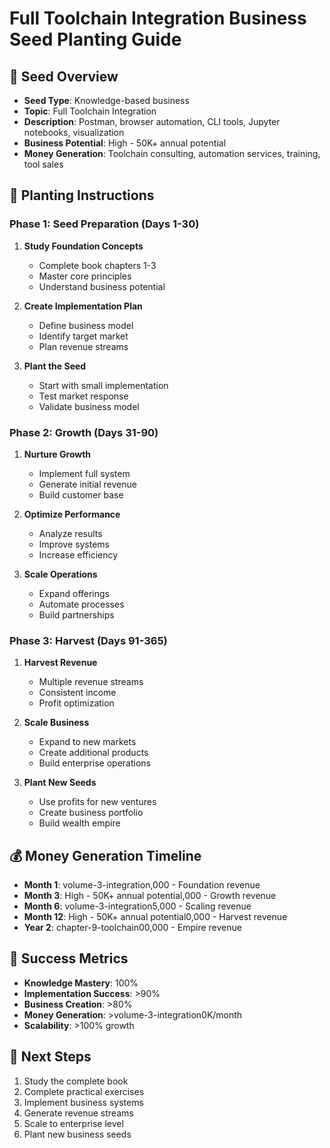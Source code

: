 # Full Toolchain Integration Business Seed Planting Guide

## 🌱 **Seed Overview**
- **Seed Type**: Knowledge-based business
- **Topic**: Full Toolchain Integration
- **Description**: Postman, browser automation, CLI tools, Jupyter notebooks, visualization
- **Business Potential**: High - 50K+ annual potential
- **Money Generation**: Toolchain consulting, automation services, training, tool sales

## 🌱 **Planting Instructions**

### Phase 1: Seed Preparation (Days 1-30)
1. **Study Foundation Concepts**
   - Complete book chapters 1-3
   - Master core principles
   - Understand business potential

2. **Create Implementation Plan**
   - Define business model
   - Identify target market
   - Plan revenue streams

3. **Plant the Seed**
   - Start with small implementation
   - Test market response
   - Validate business model

### Phase 2: Growth (Days 31-90)
1. **Nurture Growth**
   - Implement full system
   - Generate initial revenue
   - Build customer base

2. **Optimize Performance**
   - Analyze results
   - Improve systems
   - Increase efficiency

3. **Scale Operations**
   - Expand offerings
   - Automate processes
   - Build partnerships

### Phase 3: Harvest (Days 91-365)
1. **Harvest Revenue**
   - Multiple revenue streams
   - Consistent income
   - Profit optimization

2. **Scale Business**
   - Expand to new markets
   - Create additional products
   - Build enterprise operations

3. **Plant New Seeds**
   - Use profits for new ventures
   - Create business portfolio
   - Build wealth empire

## 💰 **Money Generation Timeline**
- **Month 1**: volume-3-integration,000 - Foundation revenue
- **Month 3**: High - 50K+ annual potential,000 - Growth revenue
- **Month 6**: volume-3-integration5,000 - Scaling revenue
- **Month 12**: High - 50K+ annual potential0,000 - Harvest revenue
- **Year 2**: chapter-9-toolchain00,000 - Empire revenue

## 🎯 **Success Metrics**
- **Knowledge Mastery**: 100%
- **Implementation Success**: >90%
- **Business Creation**: >80%
- **Money Generation**: >volume-3-integration0K/month
- **Scalability**: >100% growth

## 🚀 **Next Steps**
1. Study the complete book
2. Complete practical exercises
3. Implement business systems
4. Generate revenue streams
5. Scale to enterprise level
6. Plant new business seeds
